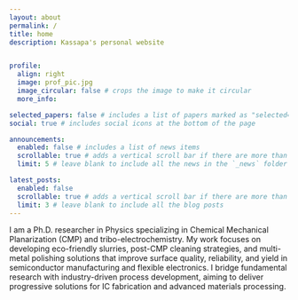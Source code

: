 ```yaml
---
layout: about
permalink: /
title: home
description: Kassapa's personal website


profile:
  align: right
  image: prof_pic.jpg
  image_circular: false # crops the image to make it circular
  more_info: 

selected_papers: false # includes a list of papers marked as "selected={true}"
social: true # includes social icons at the bottom of the page

announcements:
  enabled: false # includes a list of news items
  scrollable: true # adds a vertical scroll bar if there are more than 3 news items
  limit: 5 # leave blank to include all the news in the `_news` folder

latest_posts:
  enabled: false
  scrollable: true # adds a vertical scroll bar if there are more than 3 new posts items
  limit: 3 # leave blank to include all the blog posts
---
```


I am a Ph.D. researcher in Physics specializing in Chemical Mechanical Planarization (CMP) and tribo-electrochemistry.
My work focuses on developing eco-friendly slurries, post-CMP cleaning strategies, and multi-metal polishing solutions that improve surface quality, reliability, and yield in semiconductor manufacturing and flexible electronics. 
I bridge fundamental research with industry-driven process development, aiming to deliver progressive solutions for IC fabrication and advanced materials processing.